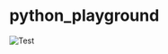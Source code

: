 # python_playground
![Test](https://github.com/LarsBergqvist/python_playground/actions/workflows/python-package.yml/badge.svg)
